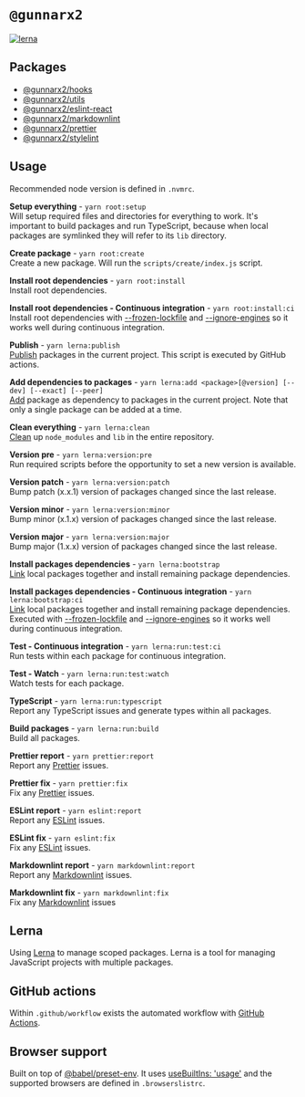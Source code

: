 # `@gunnarx2`

[![lerna](https://img.shields.io/badge/maintained%20with-lerna-cc00ff.svg)](https://lerna.js.org/)

## Packages

<!-- markdownlint-disable MD044 -->
- [@gunnarx2/hooks](https://github.com/gunnarx2/gunnarx2-mono/tree/master/packages/hooks)
- [@gunnarx2/utils](https://github.com/gunnarx2/gunnarx2-mono/tree/master/packages/utils)
- [@gunnarx2/eslint-react](https://github.com/gunnarx2/gunnarx2-mono/tree/master/packages/eslint-react)
- [@gunnarx2/markdownlint](https://github.com/gunnarx2/gunnarx2-mono/tree/master/packages/markdownlint)
- [@gunnarx2/prettier](https://github.com/gunnarx2/gunnarx2-mono/tree/master/packages/prettier)
- [@gunnarx2/stylelint](https://github.com/gunnarx2/gunnarx2-mono/tree/master/packages/stylelint)

## Usage

Recommended node version is defined in `.nvmrc`.

**Setup everything** - `yarn root:setup`  
Will setup required files and directories for everything to work. It's important
to build packages and run TypeScript, because when local packages are symlinked
they will refer to its `lib` directory.

**Create package** - `yarn root:create`  
Create a new package. Will run the `scripts/create/index.js` script.

**Install root dependencies** - `yarn root:install`  
Install root dependencies.

**Install root dependencies - Continuous integration** -
`yarn root:install:ci`  
Install root dependencies with [--frozen-lockfile](https://classic.yarnpkg.com/en/docs/cli/install/#toc-yarn-install-frozen-lockfile)
and [--ignore-engines](https://classic.yarnpkg.com/en/docs/cli/install/#toc-yarn-install-ignore-engines)
so it works well during continuous integration.

**Publish** - `yarn lerna:publish`  
[Publish](https://github.com/lerna/lerna/tree/main/commands/publish) packages in
the current project. This script is executed by GitHub actions.

**Add dependencies to packages** -
`yarn lerna:add <package>[@version] [--dev] [--exact] [--peer]`  
[Add](https://github.com/lerna/lerna/tree/main/commands/add) package as dependency
to packages in the current project. Note that only a single package can be added
at a time.

**Clean everything** - `yarn lerna:clean`  
[Clean](https://github.com/lerna/lerna/tree/main/commands/clean) up `node_modules`
and `lib` in the entire repository.

**Version pre** - `yarn lerna:version:pre`  
Run required scripts before the opportunity to set a new version is available.

**Version patch** - `yarn lerna:version:patch`  
Bump patch (x.x.1) version of packages changed since the last release.

**Version minor** - `yarn lerna:version:minor`  
Bump minor (x.1.x) version of packages changed since the last release.

**Version major** - `yarn lerna:version:major`  
Bump major (1.x.x) version of packages changed since the last release.

**Install packages dependencies** - `yarn lerna:bootstrap`  
[Link](https://github.com/lerna/lerna/tree/main/commands/bootstrap) local packages
together and install remaining package dependencies.

**Install packages dependencies - Continuous integration** -
`yarn lerna:bootstrap:ci`  
[Link](https://github.com/lerna/lerna/tree/main/commands/bootstrap) local packages
together and install remaining package dependencies. Executed with [--frozen-lockfile](https://classic.yarnpkg.com/en/docs/cli/install/#toc-yarn-install-frozen-lockfile)
and [--ignore-engines](https://classic.yarnpkg.com/en/docs/cli/install/#toc-yarn-install-ignore-engines)
so it works well during continuous integration.

**Test - Continuous integration** - `yarn lerna:run:test:ci`  
Run tests within each package for continuous integration.

**Test - Watch** - `yarn lerna:run:test:watch`  
Watch tests for each package.

**TypeScript** - `yarn lerna:run:typescript`  
Report any TypeScript issues and generate types within all packages.

**Build packages** - `yarn lerna:run:build`  
Build all packages.

**Prettier report** - `yarn prettier:report`  
Report any [Prettier](https://prettier.io/) issues.

**Prettier fix** - `yarn prettier:fix`  
Fix any [Prettier](https://prettier.io/) issues.

**ESLint report** - `yarn eslint:report`  
Report any [ESLint](https://eslint.org/) issues.

**ESLint fix** - `yarn eslint:fix`  
Fix any [ESLint](https://eslint.org/) issues.

**Markdownlint report** - `yarn markdownlint:report`  
Report any [Markdownlint](https://github.com/DavidAnson/markdownlint/) issues.

**Markdownlint fix** - `yarn markdownlint:fix`  
Fix any [Markdownlint](https://github.com/DavidAnson/markdownlint/) issues

## Lerna

Using [Lerna](https://github.com/lerna/lerna) to manage scoped packages. Lerna is
a tool for managing JavaScript projects with multiple packages.

## GitHub actions

Within `.github/workflow` exists the automated workflow with [GitHub Actions](https://github.com/features/actions).

## Browser support

Built on top of [@babel/preset-env](https://babeljs.io/docs/en/babel-preset-env).
It uses [useBuiltIns: 'usage'](https://babeljs.io/docs/en/babel-preset-env#usebuiltins-usage)
and the supported browsers are defined in `.browserslistrc`.
